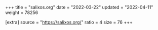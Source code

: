 +++
title = "salixos.org"
date = "2022-03-22"
updated = "2022-04-11"
weight = 78256

[extra]
source = "https://salixos.org/"
ratio = 4
size = 76
+++
